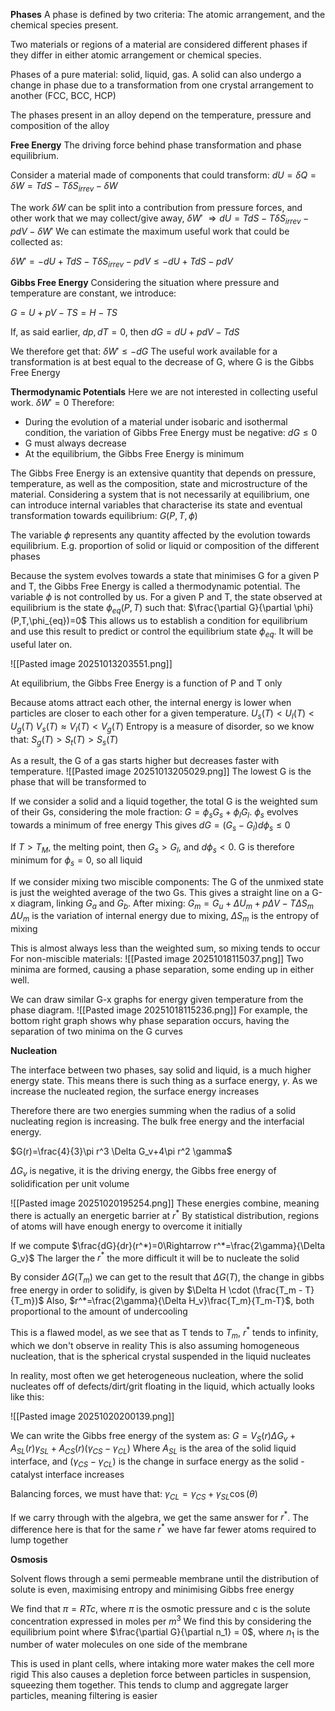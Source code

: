 **Phases**
A phase is defined by two criteria: The atomic arrangement, and the chemical species present.

Two materials or regions of a material are considered different phases if they differ in either atomic arrangement or chemical species.

Phases of a pure material: solid, liquid, gas.
A solid can also undergo a change in phase due to a transformation from one crystal arrangement to another (FCC, BCC, HCP)

The phases present in an alloy depend on the temperature, pressure and composition of the alloy

**Free Energy**
The driving force behind phase transformation and phase equilibrium.

Consider a material made of components that could transform:
$dU=\delta Q=\delta W=TdS-T\delta S_{irrev}-\delta W$

The work $\delta W$ can be split into a contribution from pressure forces, and other work that we may collect/give away, $\delta W'$
$\Rightarrow dU=TdS-T\delta S_{irrev}-pdV-\delta W'$
We can estimate the maximum useful work that could be collected as:

$\delta W'=-dU+TdS-T\delta S_{irrev}-pdV\leq -dU+TdS-pdV$

**Gibbs Free Energy**
Considering the situation where pressure and temperature are constant, we introduce:

$G=U+pV-TS=H-TS$

If, as said earlier, $dp, dT=0$, then
$dG=dU+pdV-TdS$

We therefore get that: $\delta W'\leq -dG$
The useful work available for a transformation is at best equal to the decrease of G, where G is the Gibbs Free Energy

**Thermodynamic Potentials**
Here we are not interested in collecting useful work. $\delta W'=0$
Therefore:
* During the evolution of a material under isobaric and isothermal condition, the variation of Gibbs Free Energy must be negative: $dG\leq 0$
* G must always decrease
* At the equilibrium, the Gibbs Free Energy is minimum

The Gibbs Free Energy is an extensive quantity that depends on pressure, temperature, as well as the composition, state and microstructure of the material.
Considering a system that is not necessarily at equilibrium, one can introduce internal variables that characterise its state and eventual transformation towards equilibrium: $G(P,T,\phi)$

The variable $\phi$ represents any quantity affected by the evolution towards equilibrium. E.g. proportion of solid or liquid or composition of the different phases

Because the system evolves towards a state that minimises G for a given P and T, the Gibbs Free Energy is called a thermodynamic potential.
The variable $\phi$ is not controlled by us. For a given P and T, the state observed at equilibrium is the state $\phi_{eq}(P,T)$ such that:
$\frac{\partial G}{\partial \phi}(P,T,\phi_{eq})=0$
This allows us to establish a condition for equilibrium and use this result to predict or control the equilibrium state $\phi_{eq}$. It will be useful later on.

![[Pasted image 20251013203551.png]]

At equilibrium, the Gibbs Free Energy is a function of P and T only

Because atoms attract each other, the internal energy is lower when particles are closer to each other for a given temperature.
$U_s(T)<U_l(T)<U_g(T)$
$V_s(T)\approx V_l(T)<V_g(T)$
Entropy is a measure of disorder, so we know that:
$S_g(T)>S_t(T)>S_s(T)$

As a result, the G of a gas starts higher but decreases faster with temperature.
![[Pasted image 20251013205029.png]]
The lowest G is the phase that will be transformed to

If we consider a solid and a liquid together, the total G is the weighted sum of their Gs, considering the mole fraction: $G=\phi_s G_s + \phi_l G_l$.
$\phi_s$ evolves towards a minimum of free energy
This gives $dG=(G_s-G_l)d\phi_s\leq 0$

If $T>T_M$, the melting point, then $G_s>G_l$, and $d\phi_s<0$. G is therefore minimum for $\phi_s=0$, so all liquid

If we consider mixing two miscible components: The G of the unmixed state is just the weighted average of the two Gs. This gives a straight line on a G-x diagram, linking $G_a$ and $G_b$.
After mixing: $G_m=G_u+\Delta U_m +p\Delta V - T\Delta S_m$
$\Delta U_m$ is the variation of internal energy due to mixing, $\Delta S_m$ is the entropy of mixing

This is almost always less than the weighted sum, so mixing tends to occur
For non-miscible materials:
![[Pasted image 20251018115037.png]]
Two minima are formed, causing a phase separation, some ending up in either well.

We can draw similar G-x graphs for energy given temperature from the phase diagram.
![[Pasted image 20251018115236.png]]
For example, the bottom right graph shows why phase separation occurs, having the separation of two minima on the G curves

**Nucleation**

The interface between two phases, say solid and liquid, is a much higher energy state. This means there is such thing as a surface energy, $\gamma$. As we increase the nucleated region, the surface energy increases

Therefore there are two energies summing when the radius of a solid nucleating region is increasing. The bulk free energy and the interfacial energy.

$G(r)=\frac{4}{3}\pi r^3 \Delta G_v+4\pi r^2 \gamma$

$\Delta G_v$ is negative, it is the driving energy, the Gibbs free energy of solidification per unit volume

![[Pasted image 20251020195254.png]]
These energies combine, meaning there is actually an energetic barrier at $r^*$
By statistical distribution, regions of atoms will have enough energy to overcome it initially

If we compute $\frac{dG}{dr}(r^*)=0\Rightarrow r^*=\frac{2\gamma}{\Delta G_v}$
The larger the $r^*$ the more difficult it will be to nucleate the solid

By consider $\Delta G(T_m)$ we can get to the result that $\Delta G(T)$, the change in gibbs free energy in order to solidify, is given by $\Delta H \cdot (\frac{T_m - T}{T_m})$
Also, $r^*=\frac{2\gamma}{\Delta H_v}\frac{T_m}{T_m-T}$, both proportional to the amount of undercooling

This is a flawed model, as we see that as T tends to $T_m$, $r^*$ tends to infinity, which we don't observe in reality
This is also assuming homogeneous nucleation, that is the spherical crystal suspended in the liquid nucleates

In reality, most often we get heterogeneous nucleation, where the solid nucleates off of defects/dirt/grit floating in the liquid, which actually looks like this:

![[Pasted image 20251020200139.png]]

We can write the Gibbs free energy of the system as:
$G = V_S(r)\Delta G_v + A_{SL}(r)\gamma_{SL} + A_{CS}(r)(\gamma_{CS} - \gamma_{CL})$
Where $A_{SL}$ is the area of the solid liquid interface, and $(\gamma_{CS} - \gamma_{CL})$ is the change in surface energy as the solid - catalyst interface increases

Balancing forces, we must have that: $\gamma_{CL}=\gamma_{CS}+\gamma_{SL}\cos(\theta)$

If we carry through with the algebra, we get the same answer for $r^*$. The difference here is that for the same $r^*$ we have far fewer atoms required to lump together

**Osmosis**

Solvent flows through a semi permeable membrane until the distribution of solute is even, maximising entropy and minimising Gibbs free energy

We find that $\pi = RTc$, where $\pi$ is the osmotic pressure and c is the solute concentration expressed in moles per $m^3$
We find this by considering the equilibrium point where $\frac{\partial G}{\partial n_1} = 0$, where $n_1$ is the number of water molecules on one side of the membrane

This is used in plant cells, where intaking more water makes the cell more rigid
This also causes a depletion force between particles in suspension, squeezing them together. This tends to clump and aggregate larger particles, meaning filtering is easier
